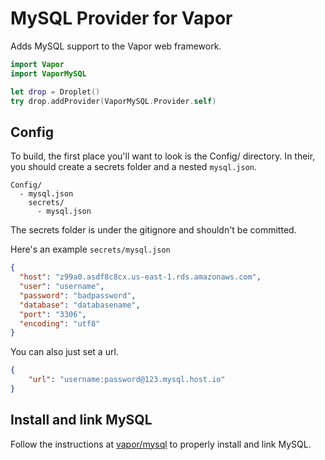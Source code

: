 # MySQL Provider for Vapor

Adds MySQL support to the Vapor web framework.


```swift
import Vapor
import VaporMySQL

let drop = Droplet()
try drop.addProvider(VaporMySQL.Provider.self)
```

## Config

To build, the first place you'll want to look is the Config/ directory. In their, you should create a secrets folder and a nested `mysql.json`.

```
Config/
  - mysql.json
    secrets/
      - mysql.json
```

The secrets folder is under the gitignore and shouldn't be committed.

Here's an example `secrets/mysql.json`

```json
{
  "host": "z99a0.asdf8c8cx.us-east-1.rds.amazonaws.com",
  "user": "username",
  "password": "badpassword",
  "database": "databasename",
  "port": "3306",
  "encoding": "utf8"
}
```

You can also just set a url.

```json
{
    "url": "username:password@123.mysql.host.io"
}
```

## Install and link MySQL

Follow the instructions at [vapor/mysql](https://github.com/vapor/mysql) to properly install and link MySQL.
